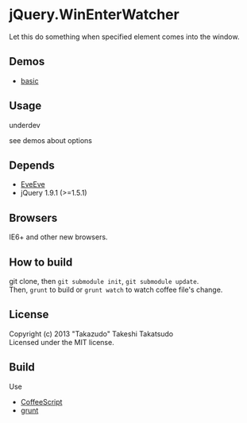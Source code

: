 # jQuery.WinEnterWatcher

Let this do something when specified element comes into the window.

## Demos

* [basic](http://takazudo.github.io/jQuery.WinEnterWatcher/demos/1/)

## Usage

underdev

see demos about options

## Depends

* [EveEve](https://github.com/Takazudo/EveEve)
* jQuery 1.9.1 (>=1.5.1)

## Browsers

IE6+ and other new browsers.  

## How to build

git clone, then `git submodule init`, `git submodule update`.  
Then, `grunt` to build or `grunt watch` to watch coffee file's change.

## License

Copyright (c) 2013 "Takazudo" Takeshi Takatsudo  
Licensed under the MIT license.

## Build

Use

 * [CoffeeScript][coffeescript]
 * [grunt][grunt]

[coffeescript]: http://coffeescript.org "CoffeeScript"
[grunt]: http://gruntjs.com "grunt"
